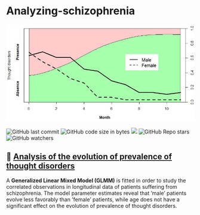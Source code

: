 # Analyzing-schizophrenia

<p align="center">
<img src="https://github.com/aritzLizoain/Analyzing-schizophrenia/blob/main/EDA.jpg" width="1300"/>
</p>

![GitHub last commit](https://img.shields.io/github/last-commit/aritzLizoain/Analyzing-schizophrenia)
![GitHub code size in bytes](https://img.shields.io/github/languages/code-size/aritzLizoain/Analyzing-schizophrenia)
[![](https://tokei.rs/b1/github/aritzLizoain/Analyzing-schizophrenia?category=lines)](https://github.com/aritzLizoain/Analyzing-schizophrenia) 
![GitHub Repo stars](https://img.shields.io/github/stars/aritzLizoain/Analyzing-schizophrenia?style=social)
![GitHub watchers](https://img.shields.io/github/watchers/aritzLizoain/Analyzing-schizophrenia?style=social)

## :brain: [Analysis of the evolution of prevalence of thought disorders](https://github.com/aritzLizoain/Analyzing-schizophrenia/blob/main/Report.pdf)

A **Generalized Linear Mixed Model (GLMM)** is fitted in order to study the correlated observations in
longitudinal data of patients suffering from schizophrenia. The model parameter estimates reveal that
’male’ patients evolve less favorably than ’female’ patients, while age does not have a significant effect
on the evolution of prevalence of thought disorders.
